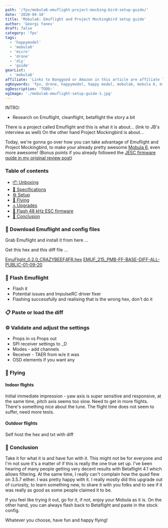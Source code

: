 ```yaml
---
path: '/fpv/mobula6-emuflight-project-mocking-bird-setup-guide/'
date: '2020-04-10'
title: 'Mobula6: Emuflight and Project Mockingbird setup guide'
author: 'Georgi Yanev'
draft: false
category: 'fpv'
tags:
  - 'happymodel'
  - 'mobula6'
  - 'micro'
  - 'drone'
  - 'diy'
  - 'guide'
gearList:
  - 'mobula6'
affiliate: 'Links to Banggood or Amazon in this article are affiliate links and would support the blog if used to make a purchase.'
ogKeywords: 'fpv, drone, happymodel, happy model, mobula6, mobula 6, micro, freestyle, toothpick, fpv freestyle, fpv drone, quad, quadcopter, micro drone, micro quad, emax freestyle, emax tinyhawk, tinyhawk, what toothpick to buy, which toothpick micro drone to get, emax toothpick, emax micro drone, happy model micro drone, happymodel mobula6, mobula6 micro drone, tinywhoop, mobula6 tiny whoop, mobula6 48 khz, mobula6 48khz mod, project mockingbird, emuflight, betaflight, configurator, emuflight configurator, how to setup project mocking bird on the mobula6'
ogDescription: 'TODO:'
ogImage: './mobula6-emuflight-setup-guide-1.jpg'
---
```


INTRO:

- Research on Emuflight, cleanflight, betaflight the story a bit

There is a project called Emuflight and this is what it is about... (link to JB's interview as well)
On the other hand Project Mockingbird is about...

Today, we're gonna go over how you can take advantage of Emuflight and Project Mockingbird, to make your already pretty awesome [Mobula 6][1], even more awesome! (Bonus points if you already followed the [JESC firmware guide in my original review post][2])

### Table of contents

- [📦 Unboxing](#unboxing)
- [📝 Specifications](#specs)
- [⚙ Setup](#setup)
- [🚁 Flying](#flying)
- [🔝 Upgrades](#upgrades)
- [💾 Flash 48 kHz ESC firmware](#flash)
- [📑 Conclusion](#conclusion)

<!-- If you prefer watching, check out the full video review on my YouTube channel:

<div style="text-align: center">
  <iframe width="560" height="315" src="https://www.youtube.com/embed/INYdY-2tP9E?rel=0" frameBorder="0" allowFullScreen title="Happymodel Mobula6 - review, binding, complete setup, JESC 48 kHz MOD | BEST WHOOP WINTER 2020"></iframe>
</div> -->

### 🔽 Download Emuflight and config files

Grab Emuflight and install it from here ...

Get this hex and this diff file ...

[EmuFlight_0.2.0_CRAZYBEEF4FR.hex](EmuFlight_0.2.0_CRAZYBEEF4FR.hex)
[EMUF_215_PMB-FF-BASE-DIFF-ALL-PUBLIC-01-09-20](EMUF_215_PMB-FF-BASE-DIFF-ALL-PUBLIC-01-09-20.txt)

### 💾 Flash Emuflight

- Flash it
- Potential issues and ImpulseRC driver fixer
- Flashing successfully and realising that is the wrong hex, don't do it

### 📋 Paste or load the diff

### ⚙ Validate and adjust the settings

- Props in vs Props out
- SPI receiver settings to \_D
- Modes - add channels
- Receiver - TAER from w/e it was
- OSD elements if you want any

### 🚁 Flying

#### Indoor flights

Initial immediate impression - yaw axis is super sensitive and responsive, at the same time, pitch axis seems too slow.
Need to get in more flights. There's something nice about the tune. The flight time does not seem to suffer, need more tests.

#### Outdoor flights

Self host the hex and txt with diff

### 📝 Conclusion

Take it for what it is and have fun with it. This might not be for everyone and I'm not sure it's a matter of if this is really the one true set up.
I've been hearing of many people getting very decent results with Betaflight 4.1 which allows filtering. At the same time, I really can't complain how the quad flew on 3.5.7 either. I was pretty happy with it. I really mostly did this upgrade out of curiosity, to learn something new, to share it with you folks and to see if it was really as good as some people claimed it to be.

If you feel like trying it out, go for it, if not, enjoy your Mobula as it is. On the other hand, you can always flash back to Betaflight and paste in the stock config.

Whatever you choose, have fun and happy flying!

[0]: Linkslist
[1]: https://bit.ly/mobula-6
[2]: /fpv/mobula6-48khz-jesc-complete-setup-review/
